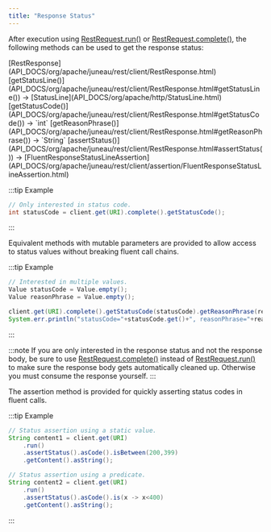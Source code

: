 ```yaml
---
title: "Response Status"
---
```


After execution using [RestRequest.run()](API_DOCS/org/apache/juneau/rest/client/RestRequest.html#run()) or [RestRequest.complete()](API_DOCS/org/apache/juneau/rest/client/RestRequest.html#complete()), the following methods can be used to get the response status:

<tree>
<node-0><java-class>[RestResponse](API_DOCS/org/apache/juneau/rest/client/RestResponse.html)</java-class></node-0>
<node-1><java-method>[getStatusLine()](API_DOCS/org/apache/juneau/rest/client/RestResponse.html#getStatusLine())</java-method> → [StatusLine](API_DOCS/org/apache/http/StatusLine.html)</node-1>
<node-1><java-method>[getStatusCode()](API_DOCS/org/apache/juneau/rest/client/RestResponse.html#getStatusCode())</java-method> → `int`</node-1>
<node-1><java-method>[getReasonPhrase()](API_DOCS/org/apache/juneau/rest/client/RestResponse.html#getReasonPhrase())</java-method> → `String`</node-1>
<node-1><java-method>[assertStatus()](API_DOCS/org/apache/juneau/rest/client/RestResponse.html#assertStatus())</java-method> → [FluentResponseStatusLineAssertion](API_DOCS/org/apache/juneau/rest/client/assertion/FluentResponseStatusLineAssertion.html)</node-1>
</tree>

:::tip Example
```java
// Only interested in status code.
int statusCode = client.get(URI).complete().getStatusCode();
```
:::

Equivalent methods with mutable parameters are provided to allow access to status values without breaking fluent call
chains.

:::tip Example
```java
// Interested in multiple values.
Value statusCode = Value.empty();
Value reasonPhrase = Value.empty();

client.get(URI).complete().getStatusCode(statusCode).getReasonPhrase(reasonPhrase);
System.err.println("statusCode="+statusCode.get()+", reasonPhrase="+reasonPhrase.get());
```
:::

:::note
If you are only interested in the response status and not the response body, be sure to use [RestRequest.complete()](API_DOCS/org/apache/juneau/rest/client/RestRequest.html#complete()) instead of [RestRequest.run()](API_DOCS/org/apache/juneau/rest/client/RestRequest.html#run()) to make sure the response body gets automatically cleaned up.
Otherwise you must consume the response yourself.
:::

The assertion method is provided for quickly asserting status codes in fluent calls.

:::tip Example
```java
// Status assertion using a static value.
String content1 = client.get(URI)
    .run()
    .assertStatus().asCode().isBetween(200,399)
    .getContent().asString();

// Status assertion using a predicate.
String content2 = client.get(URI)
    .run()
    .assertStatus().asCode().is(x -> x<400)
    .getContent().asString();
```
:::
